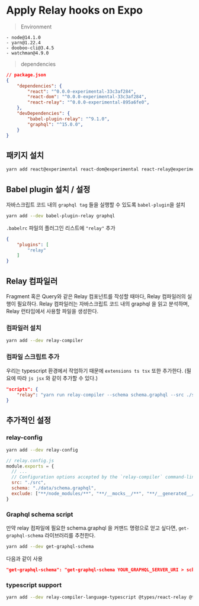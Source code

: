 # Apply Relay hooks on Expo
> Environment
```textline
- node@14.1.0
- yarn@1.22.4
- dooboo-cli@3.4.5
- watchman@4.9.0
```

> dependencies
```json
// package.json
{
	"dependencies": {
		"react": "^0.0.0-experimental-33c3af284",
  		"react-dom": "^0.0.0-experimental-33c3af284",
		"react-relay": "^0.0.0-experimental-895a6fe0",
	},
	"devDependencies": {
		"babel-plugin-relay": "^9.1.0",
		"graphql": "^15.0.0",
	}
}
```

## 패키지 설치
```bash
yarn add react@experimental react-dom@experimental react-relay@experimental
```

## Babel plugin 설치 / 설정
자바스크립트 코드 내의 `graphql tag` 들을 실행할 수 있도록 `babel-plugin`을 설치

```bash
yarn add --dev babel-plugin-relay graphql
```

`.babelrc` 파일의 플러그인 리스트에  `"relay"` 추가

```json
{
	"plugins": [
		"relay"
	]
}
```

## Relay 컴파일러
Fragment 혹은 Query와 같은 Relay 컴포넌트를 작성할 때마다, Relay 컴파일러의 실행이 필요하다. Relay 컴파일러는 자바스크립트 코드 내의 graphql 을 읽고 분석하며, Relay 런타임에서 사용할 파일을 생성한다.

### 컴파일러 설치
```bash
yarn add --dev relay-compiler
```

### 컴파일 스크립트 추가
우리는 typescript 환경에서 작업하기 때문에 `extensions ts tsx` 또한 추가한다.
(필요에 따라 `js jsx` 와 같이 추가할 수 있다.)
```json
"scripts": {
	"relay": "yarn run relay-compiler --schema schema.graphql --src ./src/ --extensions ts tsx --watchman false $@",
}
```

## 추가적인 설정

### relay-config

```bash
yarn add --dev relay-config
```

```js
// relay.config.js
module.exports = {
  // ...
  // Configuration options accepted by the `relay-compiler` command-line tool and `babel-plugin-relay`.
  src: "./src",
  schema: "./data/schema.graphql",
  exclude: ["**/node_modules/**", "**/__mocks__/**", "**/__generated__/**"],
}
```

### Graphql schema script

만약 relay 컴파일에 필요한 schema.graphql 을 커맨드 명령으로 얻고 싶다면, `get-graphql-schema` 라이브러리를 추천한다.

```bash
yarn add --dev get-graphql-schema
```

다음과 같이 사용

```json
"get-graphql-schema": "get-graphql-schema YOUR_GRAPHQL_SERVER_URI > schema.graphql"
```

### typescript support

```bash
yarn add --dev relay-compiler-language-typescript @types/react-relay @types/relay-runtime
```